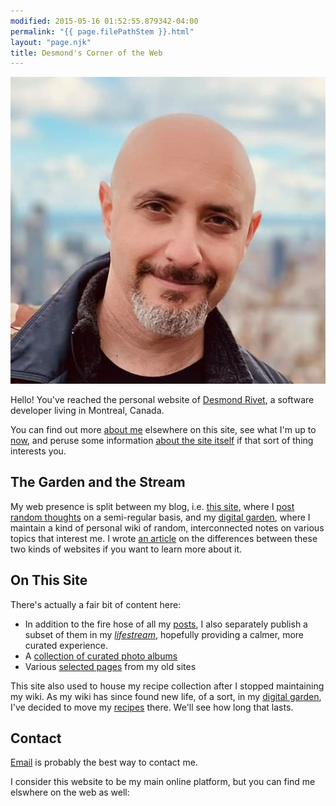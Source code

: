 ```yaml
---
modified: 2015-05-16 01:52:55.879342-04:00
permalink: "{{ page.filePathStem }}.html"
layout: "page.njk"
title: Desmond's Corner of the Web
---
```


<section class="h-card">
<div>
<img class="u-photo mug" src="/static/img/me03.jpg"
     alt="Me" title="Me"/>

Hello! You've reached the personal website of <a class="p-name u-url u-uid"
href="/">Desmond Rivet</a>, a <span class="p-note">software developer</span>
living in <span class="p-locality">Montreal<span>, <span
class="p-country">Canada</span>.

You can find out more [about me][1] elsewhere on this site, see what I'm up
to [now][6], and peruse some information [about the site itself][2] if that
sort of thing interests you.
</div>

## The Garden and the Stream

My web presence is split between my blog, i.e. [this site][10], where I
[post random thoughts][8] on a semi-regular basis, and my [digital
garden][9], where I maintain a kind of personal wiki of random,
interconnected notes on various topics that interest me.  I wrote [an
article][11] on the differences between these two kinds of websites if you
want to learn more about it.

## On This Site

There's actually a fair bit of content here:

* In addition to the fire hose of all my [posts][8], I also separately
  publish a subset of them in my *[lifestream][3]*, hopefully providing a
  calmer, more curated experience.
* A [collection of curated photo albums][4]
* Various [selected pages][5] from my old sites

This site also used to house my recipe collection after I stopped
maintaining my wiki.  As my wiki has since found new life, of a sort, in my
[digital garden][9], I've decided to move my [recipes][7] there.  We'll see
how long that lasts.

## Contact 

<a class="u-email" href="mailto:hello@desmondrivet.com">Email</a> is
probably the best way to contact me.

I consider this website to be my main online platform, but you can find me
elswhere on the web as well:

<div class="row row--spacious row--center">
    <a href="https://indieweb.social/@desmondrivet" title="Twitter" rel="me">
        <i class="fab fa-mastodon fa-lg"></i>
    </a>
    <a href="https://github.com/drivet" title="Github" rel="me">
        <i class="fab fa-github fa-lg"></i>
    </a>
    <a href="http://www.facebook.com/desmond.rivet" title="Facebook" rel="me">
        <i class="fab fa-facebook-square fa-lg"></i>
    </a>
    <a href="https://www.instagram.com/thegreatdesmondo/" title="Instagram" rel="me">
        <i class="fab fa-instagram fa-lg"></i>
    </a> 
    <a href="https://www.linkedin.com/in/desmondrivet/" title="LinkedIn" rel="me">
        <i class="fab fa-linkedin-in fa-lg"></i>
    </a>
</div>

</section>

[1]: /about
[2]: /colophon
[3]: /posts/lifestream/
[4]: /posts/albums/
[5]: /oldsite/
[6]: /now
[7]: https://garden.desmondrivet.com/20250218202000-recipes.html
[8]: /posts/
[9]: https://garden.desmondrivet.com
[10]: /
[11]: /2020/05/01/wikis-and-blogs
